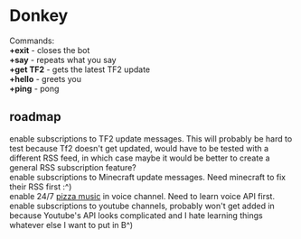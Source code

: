 Donkey
======

Commands:  
**+exit** - closes the bot  
**+say** - repeats what you say  
**+get TF2** - gets the latest TF2 update  
**+hello** - greets you  
**+ping** - pong  
  
roadmap
-------
enable subscriptions to TF2 update messages. This will probably be hard to test because Tf2 doesn't get updated, would have to be tested with a different RSS feed, in which case maybe it would be better to create a general RSS subscription feature?  
enable subscriptions to Minecraft update messages. Need minecraft to fix their RSS first :^)  
enable 24/7 [pizza music](https://www.youtube.com/watch?v=XW0W7j04iRQ) in voice channel. Need to learn voice API first.  
enable subscriptions to youtube channels, probably won't get added in because Youtube's API looks complicated and I hate learning things  
whatever else I want to put in B^)  